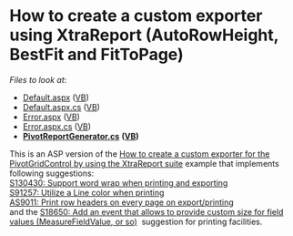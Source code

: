 # How to create a custom exporter using XtraReport (AutoRowHeight, BestFit and FitToPage)

*Files to look at*:

* [Default.aspx](./CS/WebSite/Default.aspx) ([VB](./VB/WebSite/Default.aspx))
* [Default.aspx.cs](./CS/WebSite/Default.aspx.cs#L43-L56) ([VB](./VB/WebSite/Default.aspx.vb))
* [Error.aspx](./CS/WebSite/Error.aspx) ([VB](./VB/WebSite/Error.aspx))
* [Error.aspx.cs](./CS/WebSite/Error.aspx.cs) ([VB](./VB/WebSite/Error.aspx.vb))
* **[PivotReportGenerator.cs](./CS/WebSite/App_Code/PivotReportGenerator.cs)** **([VB](./VB/WebSite/App_Code/PivotReportGenerator.vb))**


<p>This is an ASP version of the <a href="https://www.devexpress.com/Support/Center/p/E2231">How to create a custom exporter for the PivotGridControl by using the XtraReport suite</a> example that implements following suggestions:<br /><a href="https://www.devexpress.com/Support/Center/p/S130430">S130430: Support word wrap when printing and exporting</a><br /><a href="https://www.devexpress.com/Support/Center/p/S91257">S91257: Utilize a Line color when printing</a><br /><a href="https://www.devexpress.com/Support/Center/p/AS9011">AS9011: Print row headers on every page on export/printing</a><br />and the <a href="https://www.devexpress.com/Support/Center/p/S18650">S18650: Add an event that allows to provide custom size for field values (MeasureFieldValue, or so)</a>  suggestion for printing facilities.</p>

<br/>


